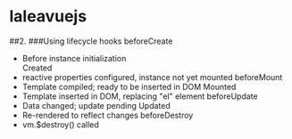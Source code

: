 # laleavuejs
##2.
###Using lifecycle hooks
beforeCreate 
- Before instance initialization  
Created
- reactive properties configured, instance not yet mounted
beforeMount
- Template compiled; ready to be inserted in DOM
Mounted
- Template inserted in DOM, replacing "el" element
beforeUpdate
- Data changed; update pending
Updated
- Re-rendered to reflect changes
beforeDestroy
- vm.$destroy() called
